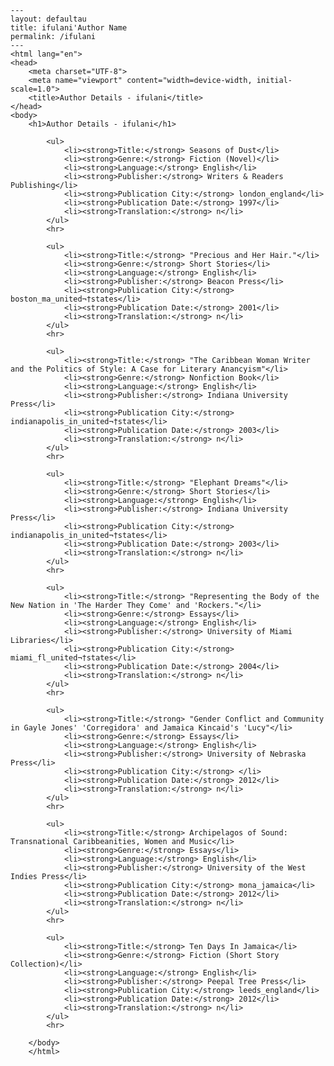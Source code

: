 
    ---
    layout: defaultau
    title: ifulani'Author Name 
    permalink: /ifulani
    ---
    <html lang="en">
    <head>
        <meta charset="UTF-8">
        <meta name="viewport" content="width=device-width, initial-scale=1.0">
        <title>Author Details - ifulani</title>
    </head>
    <body>
        <h1>Author Details - ifulani</h1>
        
            <ul>
                <li><strong>Title:</strong> Seasons of Dust</li>
                <li><strong>Genre:</strong> Fiction (Novel)</li>
                <li><strong>Language:</strong> English</li>
                <li><strong>Publisher:</strong> Writers & Readers Publishing</li>
                <li><strong>Publication City:</strong> london_england</li>
                <li><strong>Publication Date:</strong> 1997</li>
                <li><strong>Translation:</strong> n</li>
            </ul>
            <hr>
            
            <ul>
                <li><strong>Title:</strong> "Precious and Her Hair."</li>
                <li><strong>Genre:</strong> Short Stories</li>
                <li><strong>Language:</strong> English</li>
                <li><strong>Publisher:</strong> Beacon Press</li>
                <li><strong>Publication City:</strong> boston_ma_united¬†states</li>
                <li><strong>Publication Date:</strong> 2001</li>
                <li><strong>Translation:</strong> n</li>
            </ul>
            <hr>
            
            <ul>
                <li><strong>Title:</strong> "The Caribbean Woman Writer and the Politics of Style: A Case for Literary Anancyism"</li>
                <li><strong>Genre:</strong> Nonfiction Book</li>
                <li><strong>Language:</strong> English</li>
                <li><strong>Publisher:</strong> Indiana University Press</li>
                <li><strong>Publication City:</strong> indianapolis_in_united¬†states</li>
                <li><strong>Publication Date:</strong> 2003</li>
                <li><strong>Translation:</strong> n</li>
            </ul>
            <hr>
            
            <ul>
                <li><strong>Title:</strong> "Elephant Dreams"</li>
                <li><strong>Genre:</strong> Short Stories</li>
                <li><strong>Language:</strong> English</li>
                <li><strong>Publisher:</strong> Indiana University Press</li>
                <li><strong>Publication City:</strong> indianapolis_in_united¬†states</li>
                <li><strong>Publication Date:</strong> 2003</li>
                <li><strong>Translation:</strong> n</li>
            </ul>
            <hr>
            
            <ul>
                <li><strong>Title:</strong> "Representing the Body of the New Nation in 'The Harder They Come' and 'Rockers."</li>
                <li><strong>Genre:</strong> Essays</li>
                <li><strong>Language:</strong> English</li>
                <li><strong>Publisher:</strong> University of Miami Libraries</li>
                <li><strong>Publication City:</strong> miami_fl_united¬†states</li>
                <li><strong>Publication Date:</strong> 2004</li>
                <li><strong>Translation:</strong> n</li>
            </ul>
            <hr>
            
            <ul>
                <li><strong>Title:</strong> "Gender Conflict and Community in Gayle Jones' 'Corregidora' and Jamaica Kincaid's 'Lucy"</li>
                <li><strong>Genre:</strong> Essays</li>
                <li><strong>Language:</strong> English</li>
                <li><strong>Publisher:</strong> University of Nebraska Press</li>
                <li><strong>Publication City:</strong> </li>
                <li><strong>Publication Date:</strong> 2012</li>
                <li><strong>Translation:</strong> n</li>
            </ul>
            <hr>
            
            <ul>
                <li><strong>Title:</strong> Archipelagos of Sound: Transnational Caribbeanities, Women and Music</li>
                <li><strong>Genre:</strong> Essays</li>
                <li><strong>Language:</strong> English</li>
                <li><strong>Publisher:</strong> University of the West Indies Press</li>
                <li><strong>Publication City:</strong> mona_jamaica</li>
                <li><strong>Publication Date:</strong> 2012</li>
                <li><strong>Translation:</strong> n</li>
            </ul>
            <hr>
            
            <ul>
                <li><strong>Title:</strong> Ten Days In Jamaica</li>
                <li><strong>Genre:</strong> Fiction (Short Story Collection)</li>
                <li><strong>Language:</strong> English</li>
                <li><strong>Publisher:</strong> Peepal Tree Press</li>
                <li><strong>Publication City:</strong> leeds_england</li>
                <li><strong>Publication Date:</strong> 2012</li>
                <li><strong>Translation:</strong> n</li>
            </ul>
            <hr>
            
        </body>
        </html>
        